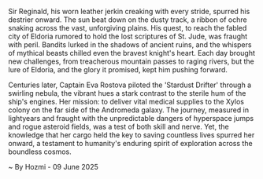 
Sir Reginald, his worn leather jerkin creaking with every stride, spurred his destrier onward.  The sun beat down on the dusty track, a ribbon of ochre snaking across the vast, unforgiving plains.  His quest, to reach the fabled city of Eldoria rumored to hold the lost scriptures of St. Jude, was fraught with peril.  Bandits lurked in the shadows of ancient ruins, and the whispers of mythical beasts chilled even the bravest knight's heart. Each day brought new challenges, from treacherous mountain passes to raging rivers, but the lure of Eldoria, and the glory it promised, kept him pushing forward.

Centuries later, Captain Eva Rostova piloted the 'Stardust Drifter' through a swirling nebula, the vibrant hues a stark contrast to the sterile hum of the ship's engines.  Her mission: to deliver vital medical supplies to the Xylos colony on the far side of the Andromeda galaxy.  The journey, measured in lightyears and fraught with the unpredictable dangers of hyperspace jumps and rogue asteroid fields, was a test of both skill and nerve. Yet, the knowledge that her cargo held the key to saving countless lives spurred her onward, a testament to humanity's enduring spirit of exploration across the boundless cosmos.

~ By Hozmi - 09 June 2025
